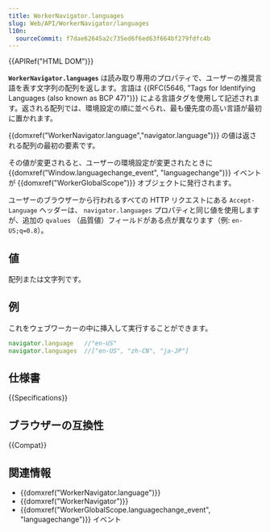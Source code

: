 ```yaml
---
title: WorkerNavigator.languages
slug: Web/API/WorkerNavigator/languages
l10n:
  sourceCommit: f7dae62645a2c735ed6f6ed63f664bf279fdfc4b
---
```


{{APIRef("HTML DOM")}}

**`WorkerNavigator.languages`** は読み取り専用のプロパティで、ユーザーの推奨言語を表す文字列の配列を返します。言語は {{RFC(5646, "Tags for Identifying Languages (also known as BCP 47)")}} による言語タグを使用して記述されます。返される配列では、環境設定の順に並べられ、最も優先度の高い言語が最初に置かれます。

{{domxref("WorkerNavigator.language","navigator.language")}} の値は返される配列の最初の要素です。

その値が変更されると、ユーザーの環境設定が変更されたときに {{domxref("Window.languagechange_event", "languagechange")}} イベントが {{domxref("WorkerGlobalScope")}} オブジェクトに発行されます。

ユーザーのブラウザーから行われるすべての HTTP リクエストにある `Accept-Language` ヘッダーは、 `navigator.languages` プロパティと同じ値を使用しますが、追加の `qvalues` （品質値）フィールドがある点が異なります（例: `en-US;q=0.8`）。

## 値

配列または文字列です。

## 例

これをウェブワーカーの中に挿入して実行することができます。

```js
navigator.language   //"en-US"
navigator.languages  //["en-US", "zh-CN", "ja-JP"]
```

## 仕様書

{{Specifications}}

## ブラウザーの互換性

{{Compat}}

## 関連情報

- {{domxref("WorkerNavigator.language")}}
- {{domxref("WorkerNavigator")}}
- {{domxref("WorkerGlobalScope.languagechange_event", "languagechange")}} イベント
